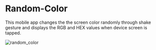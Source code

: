 # Random-Color
This mobile app changes the the screen color randomly through shake gesture and displays the RGB and HEX values when device screen is tapped.


![random_color](https://user-images.githubusercontent.com/44620966/53683772-47f7e700-3cca-11e9-9fb5-fb189b818963.png)
